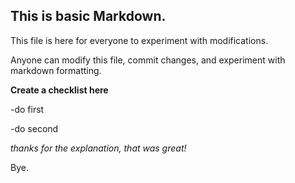 ## This is basic Markdown.

This file is here for everyone to experiment with modifications.  

Anyone can modify this file, commit changes, and experiment with markdown formatting.  


__Create a checklist here__

-do first

-do second


*thanks for the explanation, that was great!*

Bye.
